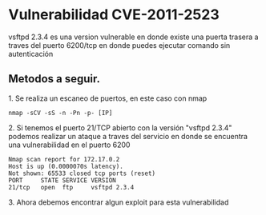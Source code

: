 # Vulnerabilidad CVE-2011-2523 
<p>vsftpd 2.3.4 es una version vulnerable en donde existe una puerta trasera a traves del puerto 6200/tcp en donde puedes ejecutar comando sin
autenticación </p>

## Metodos a seguir.

<p>1. Se realiza un escaneo de puertos, en este caso con nmap</p>

```
nmap -sCV -sS -n -Pn -p- [IP]

```
<p>2. Si tenemos el puerto 21/TCP abierto con la versión "vsftpd 2.3.4" podemos realizar un ataque a traves del servicio
en donde se encuentra una vulnerabilidad en el puerto 6200</p>

```
Nmap scan report for 172.17.0.2
Host is up (0.0000070s latency).
Not shown: 65533 closed tcp ports (reset)
PORT     STATE SERVICE VERSION
21/tcp   open  ftp     vsftpd 2.3.4

```
<p>3. Ahora debemos encontrar algun exploit para esta vulnerabilidad</p>
